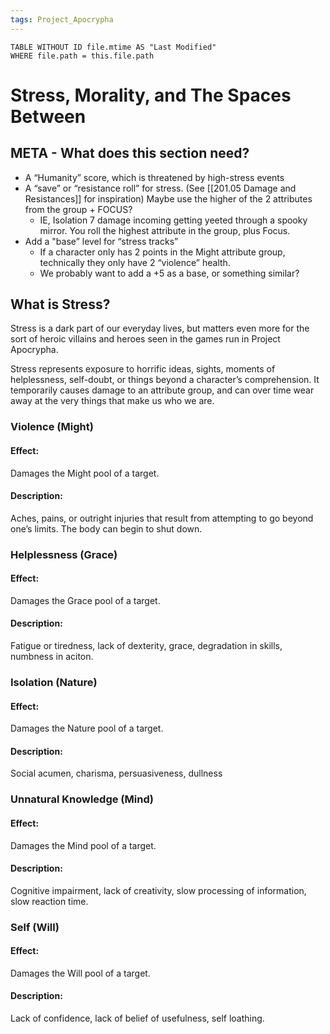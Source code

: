 ```yaml
---
tags: Project_Apocrypha
---
```

```dataview  
TABLE WITHOUT ID file.mtime AS "Last Modified"  
WHERE file.path = this.file.path  
```
# Stress, Morality, and The Spaces Between

## META - What does this section need?
- A “Humanity” score, which is threatened by high-stress events
- A “save” or “resistance roll” for stress. (See [[201.05 Damage and Resistances]] for inspiration) Maybe use the higher of the 2 attributes from the group + FOCUS?
	- IE, Isolation 7 damage incoming getting yeeted through a spooky mirror. You roll the highest attribute in the group, plus Focus.
- Add a "base” level for “stress tracks”
	- If a character only has 2 points in the Might attribute group, technically they only have 2 “violence” health. 
	- We probably want to add a +5 as a base, or something similar? 

## What is Stress?
Stress is a dark part of our everyday lives, but matters even more for the sort of heroic villains and heroes seen in the games run in Project Apocrypha. 

Stress represents exposure to horrific ideas, sights, moments of helplessness, self-doubt, or things beyond a character’s comprehension. It temporarily causes damage to an attribute group, and can over time wear away at the very things that make us who we are.

### Violence  (Might)
#### Effect:
Damages the Might pool of a target.
#### Description: 
Aches, pains, or outright injuries that result from attempting to go beyond one’s limits. The body can begin to shut down.
### Helplessness (Grace)
#### Effect:
Damages the Grace pool of a target.
#### Description:
Fatigue or tiredness, lack of dexterity, grace, degradation in skills, numbness in aciton.

### Isolation (Nature)
#### Effect:
Damages the Nature pool of a target. 
#### Description:
Social acumen, charisma, persuasiveness, dullness

### Unnatural Knowledge (Mind)
#### Effect:
Damages the Mind pool of a target.
#### Description:
Cognitive impairment, lack of creativity, slow processing of information, slow reaction time.

### Self (Will)
#### Effect:
Damages the Will pool of a target.
#### Description:
Lack of confidence, lack of belief of usefulness, self loathing.